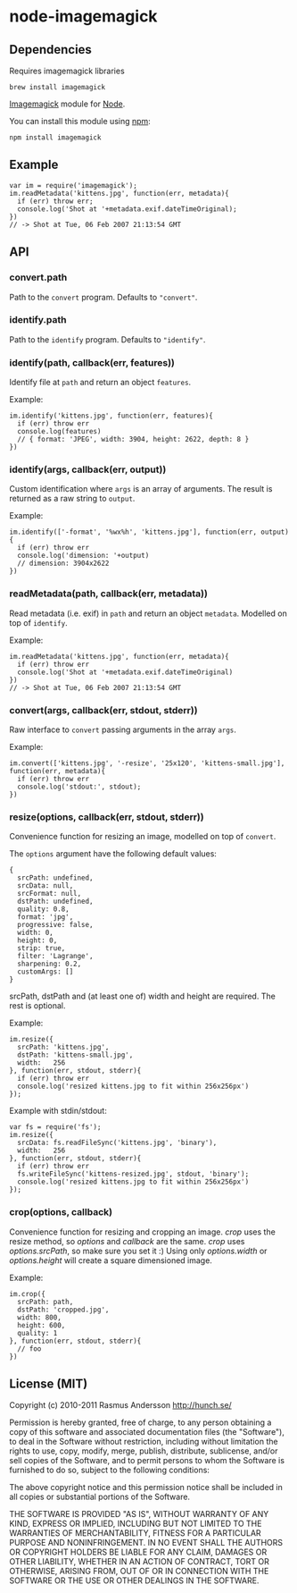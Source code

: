 # node-imagemagick

## Dependencies

Requires imagemagick libraries

``` 
brew install imagemagick
```

[Imagemagick](http://www.imagemagick.org/) module for [Node](http://nodejs.org/).

You can install this module using [npm](http://github.com/isaacs/npm):

    npm install imagemagick

## Example

    var im = require('imagemagick');
    im.readMetadata('kittens.jpg', function(err, metadata){
      if (err) throw err;
      console.log('Shot at '+metadata.exif.dateTimeOriginal);
    })
    // -> Shot at Tue, 06 Feb 2007 21:13:54 GMT

## API

### convert.path

Path to the `convert` program. Defaults to `"convert"`.

### identify.path

Path to the `identify` program. Defaults to `"identify"`.

### identify(path, callback(err, features))

Identify file at `path` and return an object `features`.

Example:

    im.identify('kittens.jpg', function(err, features){
      if (err) throw err
      console.log(features)
      // { format: 'JPEG', width: 3904, height: 2622, depth: 8 }
    })

### identify(args, callback(err, output))

Custom identification where `args` is an array of arguments. The result is returned as a raw string to `output`.

Example:

    im.identify(['-format', '%wx%h', 'kittens.jpg'], function(err, output){
      if (err) throw err
      console.log('dimension: '+output)
      // dimension: 3904x2622
    })

### readMetadata(path, callback(err, metadata))

Read metadata (i.e. exif) in `path` and return an object `metadata`. Modelled on top of `identify`.

Example:

    im.readMetadata('kittens.jpg', function(err, metadata){
      if (err) throw err
      console.log('Shot at '+metadata.exif.dateTimeOriginal)
    })
    // -> Shot at Tue, 06 Feb 2007 21:13:54 GMT


### convert(args, callback(err, stdout, stderr))

Raw interface to `convert` passing arguments in the array `args`.

Example:

    im.convert(['kittens.jpg', '-resize', '25x120', 'kittens-small.jpg'], 
    function(err, metadata){
      if (err) throw err
      console.log('stdout:', stdout);
    })

### resize(options, callback(err, stdout, stderr))

Convenience function for resizing an image, modelled on top of `convert`.

The `options` argument have the following default values:

    {
      srcPath: undefined,
      srcData: null,
      srcFormat: null,
      dstPath: undefined,
      quality: 0.8,
      format: 'jpg',
      progressive: false,
      width: 0,
      height: 0,
      strip: true,
      filter: 'Lagrange',
      sharpening: 0.2,
      customArgs: []
    }

srcPath, dstPath and (at least one of) width and height are required. The rest is optional.

Example:

    im.resize({
      srcPath: 'kittens.jpg',
      dstPath: 'kittens-small.jpg',
      width:   256
    }, function(err, stdout, stderr){
      if (err) throw err
      console.log('resized kittens.jpg to fit within 256x256px')
    });

Example with stdin/stdout:

    var fs = require('fs');
    im.resize({
      srcData: fs.readFileSync('kittens.jpg', 'binary'),
      width:   256
    }, function(err, stdout, stderr){
      if (err) throw err
      fs.writeFileSync('kittens-resized.jpg', stdout, 'binary');
      console.log('resized kittens.jpg to fit within 256x256px')
    });

### crop(options, callback) ###
Convenience function for resizing and cropping an image. _crop_ uses the resize method, so _options_ and _callback_ are the same. _crop_ uses _options.srcPath_, so make sure you set it :) Using only _options.width_ or _options.height_ will create a square dimensioned image.

Example:

    im.crop({
      srcPath: path,
      dstPath: 'cropped.jpg',
      width: 800,
      height: 600,
      quality: 1
    }, function(err, stdout, stderr){
      // foo
    })

## License (MIT)

Copyright (c) 2010-2011 Rasmus Andersson <http://hunch.se/>

Permission is hereby granted, free of charge, to any person obtaining a copy
of this software and associated documentation files (the "Software"), to deal
in the Software without restriction, including without limitation the rights
to use, copy, modify, merge, publish, distribute, sublicense, and/or sell
copies of the Software, and to permit persons to whom the Software is
furnished to do so, subject to the following conditions:

The above copyright notice and this permission notice shall be included in
all copies or substantial portions of the Software.

THE SOFTWARE IS PROVIDED "AS IS", WITHOUT WARRANTY OF ANY KIND, EXPRESS OR
IMPLIED, INCLUDING BUT NOT LIMITED TO THE WARRANTIES OF MERCHANTABILITY,
FITNESS FOR A PARTICULAR PURPOSE AND NONINFRINGEMENT. IN NO EVENT SHALL THE
AUTHORS OR COPYRIGHT HOLDERS BE LIABLE FOR ANY CLAIM, DAMAGES OR OTHER
LIABILITY, WHETHER IN AN ACTION OF CONTRACT, TORT OR OTHERWISE, ARISING FROM,
OUT OF OR IN CONNECTION WITH THE SOFTWARE OR THE USE OR OTHER DEALINGS IN
THE SOFTWARE.
